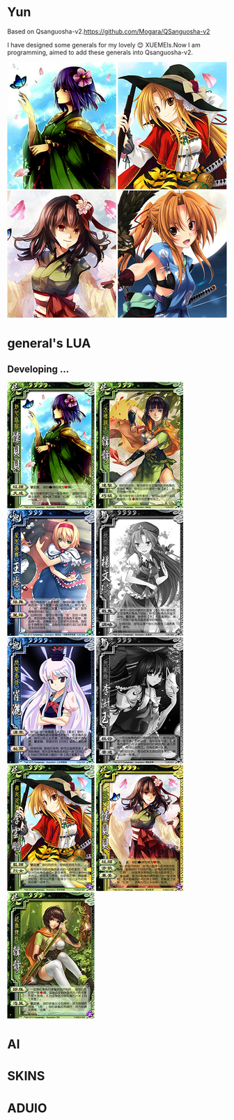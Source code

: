 # Yun
Based on Qsanguosha-v2.https://github.com/Mogara/QSanguosha-v2


I have designed some generals for my lovely :blush: XUEMEIs.Now I am programming, aimed to add these generals into Qsanguosha-v2.

![image](image/fullskin/generals/full/huaibeibei.png) 
![image](image/fullskin/generals/full/liyunpeng.png)
![image](image/fullskin/generals/full/EXhuaibeibei.png)
![image](image/fullskin/generals/full/liyunpeng_female.png) 

# general's LUA
## Developing ...
![image](image/generals/card/huaibeibei.jpg) 
![image](image/generals/card/hanjing.jpg)
![image](image/generals/card/wangcan.jpg)
![image](card-progress/yangwenqi.jpg)
![image](image/generals/card/xiaosa.jpg)
![image](card-progress/lishuyu.jpg)
![image](image/generals/card/liyunpeng.jpg)
![image](image/generals/card/EXhuaibeibei.jpg)
![image](image/generals/card/EXhanjing.jpg)

# AI

# SKINS

# ADUIO
